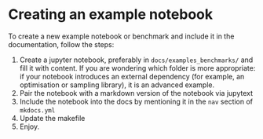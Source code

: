 # Creating an example notebook

To create a new example notebook or benchmark and include it in the documentation, follow the steps:

1. Create a jupyter notebook, preferably in `docs/examples_benchmarks/` and fill it with content.
   If you are wondering which folder is more appropriate: if your notebook introduces an external dependency (for example, an optimisation or sampling library), it is an advanced example.
2. Pair the notebook with a markdown version of the notebook via jupytext
3. Include the notebook into the docs by mentioning it in the `nav` section of `mkdocs.yml`
4. Update the makefile
5. Enjoy.
